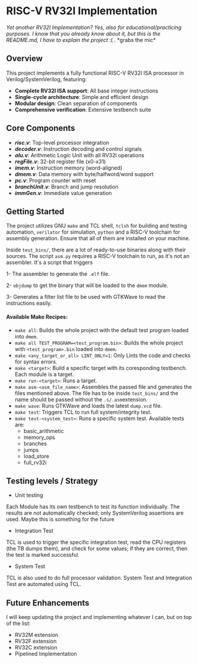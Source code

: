 # RISC-V RV32I Implementation
_Yet another RV32I Implementation? Yes, also for educational/practicing purposes. I know that you already know about it, but this is the README.md, I have to explain the project_ :( . \*grabs the mic\*


## Overview
This project implements a fully functional RISC-V RV32I ISA processor in Verilog/SystemVerilog, featuring:
* __Complete RV32I ISA support__: All base integer instructions
* __Single-cycle architecture__: Simple and efficient design
* __Modular design__: Clean separation of components
* __Comprehensive verification__: Extensive testbench suite


## Core Components

* **_risc.v_**: Top-level processor integration
* **_decoder.v_**: Instruction decoding and control signals
* **_alu.v_**:	Arithmetic Logic Unit with all RV32I operations
* **_regFile.v_**: 32-bit register file (x0-x31)
* **_imem.v_**: Instruction memory (word-aligned)
* **_dmem.v_**:	Data memory with byte/halfword/word support
* **_pc.v_**: Program counter with reset
* **_branchUnit.v_**: Branch and jump resolution
* **_immGen.v_**: Immediate value generation


## Getting Started

The project utilizes GNU `make` and TCL shell, `tclsh` for building and testing automation, `verilator` for simulation, `python` and a RISC-V toolchain for assembly generation. Ensure that all of them are installed on your machine.

Inside ```test_bins/```, there are a lot of ready-to-use binaries along with their sources. The script ```asm.py``` requires a RISC-V toolchain to run, as it's not an assembler. It's a script that triggers

1- The assembler to generate the ```.elf``` file.

2- ```objdump``` to get the binary that will be loaded to the ```dmem``` module.

3- Generates a filter list file to be used with GTKWave to read the instructions easily.


#### Available Make Recipes:
* ```make all```: Builds the whole project with the default test program loaded into ```dmem```.
* ```make all TEST_PROGRAM=<test_program.bin>```: Builds the whole project with ```<test_program>.bin``` loaded into ```dmem```.
* ```make <any_target_or_all> LINT_ONLY=1```: Only Lints the code and checks for syntax errors.
* ```make <target>```: Build a specific target with its coresponding testbench. Each module is a target.
* ```make run-<target>```: Runs a target.
* ```make asm-<asm_file_name>```: Assembles the passed file and generates the files mentioned above. The file has to be inside ```test_bins/``` and the name should be passed without the ```.s/.asm```extension.
* ```make wave```: Runs GTKWave and loads the latest ```dump.vcd``` file.
* ```make test```: Triggers TCL to run full system/integrity test.
* ```make test-<system_test>```: Runs a specific system test. Available tests are:
  *   basic_arithmetic
  * memory_ops
  * branches
  * jumps
  * load_store
  * full_rv32i


## Testing levels / Strategy
* Unit testing

Each Module has its own testbench to test its function individually. The results are not automatically checked; only SystemVerilog assertions are used. Maybe this is something for the future

* Integration Test

TCL is used to trigger the specific integration test, read the CPU registers (the TB dumps them), and check for some values; if they are correct, then the test is marked successful.

* System Test

TCL is also used to do full processor validation. System Test and Integration Test are automated using TCL.


## Future Enhancements

I will keep updating the project and implementing whatever I can, but on top of the list:
* RV32M extension
* RV32F extension
* RV32C extension
* Pipelined Implementation

